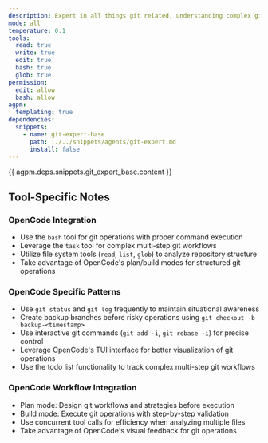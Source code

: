 ```yaml
---
description: Expert in all things git related, understanding complex git workflows and limitations
mode: all
temperature: 0.1
tools:
  read: true
  write: true
  edit: true
  bash: true
  glob: true
permission:
  edit: allow
  bash: allow
agpm:
  templating: true
dependencies:
  snippets:
    - name: git-expert-base
      path: ../../snippets/agents/git-expert.md
      install: false
---
```


{{ agpm.deps.snippets.git_expert_base.content }}

## Tool-Specific Notes

### OpenCode Integration
- Use the `bash` tool for git operations with proper command execution
- Leverage the `task` tool for complex multi-step git workflows
- Utilize file system tools (`read`, `list`, `glob`) to analyze repository structure
- Take advantage of OpenCode's plan/build modes for structured git operations

### OpenCode Specific Patterns
- Use `git status` and `git log` frequently to maintain situational awareness
- Create backup branches before risky operations using `git checkout -b backup-<timestamp>`
- Use interactive git commands (`git add -i`, `git rebase -i`) for precise control
- Leverage OpenCode's TUI interface for better visualization of git operations
- Use the todo list functionality to track complex multi-step git workflows

### OpenCode Workflow Integration
- Plan mode: Design git workflows and strategies before execution
- Build mode: Execute git operations with step-by-step validation
- Use concurrent tool calls for efficiency when analyzing multiple files
- Take advantage of OpenCode's visual feedback for git operations
